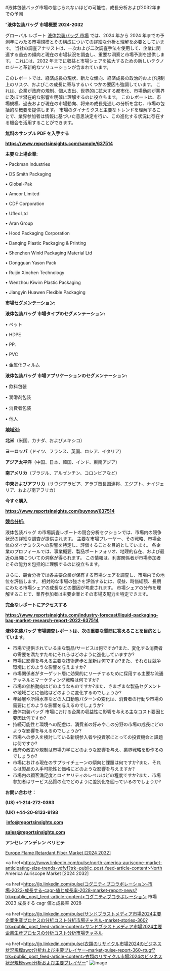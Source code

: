 #液体包装バッグ市場の信じられないほどの可能性、成長分析および2032年までの予測

"<strong>液体包装バッグ 市場概要 2024-2032</strong>

グローバル レポート <a href=https://www.reportsinsights.com/sample/637514>液体包装バッグ 市場</a> では、2024 年から 2024 年までの予測年にわたる市場規模とその構成についての詳細な分析と理解を必要としています。 当社の調査アナリストは、一次および二次調査手法を使用して、企業に関連する過去の傾向と現在の市場状況を調査し、重要な洞察と市場予測を提供します。 これには、2032 年までに収益と市場シェアを拡大​​するための新しいテクノロジーと革新的なソリューションが含まれています。

このレポートでは、経済成長の現状、新たな傾向、経済成長の政治的および規制上のリスク、およびこの成長に寄与するいくつかの要因も強調しています。 これは、企業が政府の規制、個人支出、世界的に拡大する都市化、市場動向が業界に及ぼす潜在的な影響を明確に理解するのに役立ちます。 このレポートは、市場規模、過去および現在の市場動向、将来の成長見通しの分析を含む、市場の包括的な概要を提供します。 市場のダイナミクスと主要なトレンドを理解することで、業界参加者は情報に基づいた意思決定を行い、この進化する状況に存在する機会を活用することができます。

<strong><b>無料のサンプル PDF を入手する</b></strong>

<a href=https://www.reportsinsights.com/sample/637514><strong><u>https://www.reportsinsights.com/sample/637514</u></strong></a>

<strong>主要な上場企業:</strong>

• Packman Industries

• DS Smith Packaging

• Global-Pak

• Amcor Limited

• CDF Corporation

• Uflex Ltd

• Aran Group

• Hood Packaging Corporation

• Danqing Plastic Packaging & Printing

• Shenzhen Winld Packaging Material Ltd

• Dongguan Yason Pack

• Ruijin Xinchen Technology

• Wenzhou Kiwim Plastic Packaging

• Jiangyin Huawen Flexible Packaging

<strong><u>市場セグメンテーション</u></strong><strong><u>:</u></strong>

<strong>液体包装バッグ 市場タイプのセグメンテーション:</strong>

• ペット

• HDPE

• PP.

• PVC

• 金属化フィルム

<strong>液体包装バッグ 市場アプリケーションのセグメンテーション:</strong>

• 飲料包装

• 潤滑剤包装

• 消費者包装

• 他人

<strong><u>地域別</u></strong><strong><u>:</u></strong>

<strong>北米</strong>（米国、カナダ、およびメキシコ）

<strong>ヨーロッパ</strong>（ドイツ、フランス、英国、ロシア、イタリア）

<strong>アジア太平洋</strong>（中国、日本、韓国、インド、東南アジア）

<strong>南アメリカ</strong>（ブラジル、アルゼンチン、コロンビアなど）

<strong>中東およびアフリカ</strong>（サウジアラビア、アラブ首長国連邦、エジプト、ナイジェリア、および南アフリカ）

<strong>今すぐ購入</strong>

<a href=https://www.reportsinsights.com/buynow/637514><strong><u>https://www.reportsinsights.com/buynow/637514</u></strong></a>

<strong><u>競合分析:</u></strong>

液体包装バッグ の市場調査レポートの競合分析セクションでは、市場内の競争状況の詳細な調査が提供されます。 主要な市場プレーヤー、その戦略、市場全体のダイナミクスへの影響を特定し、評価することを目的としています。 各企業のプロフィールでは、事業概要、製品ポートフォリオ、地理的存在、および最近の展開についての洞察が得られます。 この情報は、利害関係者が市場参加者とその能力を包括的に理解するのに役立ちます。

さらに、競合分析では各主要企業が保有する市場シェアを調査し、市場内での地位を評価します。 相対的な市場の強さを評価するには、収益、時価総額、長期にわたる市場シェアの成長などの要因が考慮されます。 市場シェアの分布を理解することで、業界参加者は主要企業とその市場支配力を特定できます。

<strong>完全なレポートにアクセスする</strong>

<a href=https://www.reportsinsights.com/industry-forecast/liquid-packaging-bag-market-research-report-2022-637514><strong><u><b>https://www.reportsinsights.com/industry-forecast/liquid-packaging-bag-market-research-report-2022-637514</b></u></strong></a>

<strong><b>液体包装バッグ 市場調査レポートは、次の重要な質問に答えることを目的としています。</b></strong>
<ul>
  <li>市場で提供されている主な製品/サービスは何ですか?また、変化する消費者の需要を満たすためにそれらはどのように進化していますか?</li>
  <li>市場に影響を与える主要な技術進歩と革新は何ですか?また、それらは競争環境にどのような影響を与えますか?</li>
  <li>市場関係者がターゲット層に効果的にリーチするために採用する主要な流通チャネルとマーケティング戦略は何ですか?</li>
  <li>市場の価格動向はどのようなものですか?また、さまざまな製品セグメントや地域ごとに価格はどのように変化するのでしょうか?</li>
  <li>年齢層や所得水準などの人口動態パターンの変化は、消費者の行動や市場の需要にどのような影響を与えるのでしょうか?</li>
  <li>液体包装バッグ 市場における企業の収益性に影響を与える主なコスト要因と要因は何ですか?</li>
  <li>持続可能性と環境への配慮は、消費者の好みやこの分野の市場の成長にどのような影響を与えるのでしょうか?</li>
  <li>市場への参入を検討している新規参入者や投資家にとっての投資機会と課題は何ですか?</li>
  <li>政府の政策や規制は市場力学にどのような影響を与え、業界戦略を形作るのでしょうか?</li>
  <li>市場における現在のサプライチェーンの傾向と課題は何ですか?また、それらは製品の入手可能性と価格にどのような影響を与えますか?</li>
  <li>市場内の顧客満足度とロイヤリティのレベルはどの程度ですか?また、市場参加者はサービス品質の点でどのように差別化を図っているのでしょうか?</li>
</ul>
<strong>お問い合わせ：</strong>

<strong>(US) +1-214-272-0393</strong>

<strong>(UK) +44-20-8133-9198</strong>

<strong> </strong><a href=info@reportsinsights.com><strong><u>info@reportsinsights.com</u></strong></a>

<a href=sales@reportsinsights.com><strong><u>sales@reportsinsights.com</u></strong></a>

<strong>アンセレ アンデレン ベリヒテ</strong>

<a href=https://www.linkedin.com/pulse/europe-flame-retardant-fiber-markets-emerging-trends-i8w8c/>Europe Flame Retardant Fiber Market [2024 2032]</a>

<a href=https://www.linkedin.com/pulse/north-america-auriscope-market-anticipating-size-trends-vdfyf?trk=public_post_feed-article-content>North America Auriscope Market [2024 2032]</a>

<a href=https://jp.linkedin.com/pulse/コグニティブコラボレーション-市場-2023-成長する-cagr-値と成長率-2028-market-report-news?trk=public_post_feed-article-content>コグニティブコラボレーション 市場 2023 成長する cagr 値と成長率 2028</a>

<a href=https://jp.linkedin.com/pulse/サンドブラストメディア市場2024主要企業生産プロセスの分析コスト分析市場チャネル-market-stories-360?trk=public_post_feed-article-content>サンドブラストメディア市場2024主要企業生産プロセスの分析コスト分析市場チャネル</a>

<a href=https://jp.linkedin.com/pulse/衣類のリサイクル市場2024のビジネス状況規模swot分析および主要プレイヤー-market-pulse-report-360-rtugf?trk=public_post_feed-article-content>衣類のリサイクル市場2024のビジネス状況規模swot分析および主要プレイヤー</a>"
![image](https://github.com/aakesh123242/RIMarket/assets/158431203/dc6e7118-2efa-4704-88e4-45eb402df10f)
